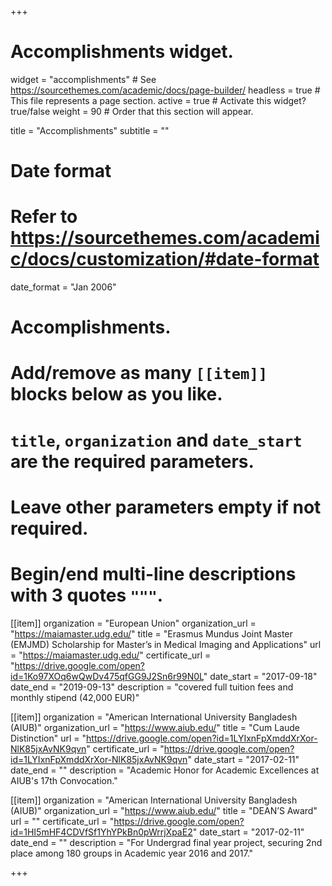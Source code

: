 +++
# Accomplishments widget.
widget = "accomplishments"  # See https://sourcethemes.com/academic/docs/page-builder/
headless = true  # This file represents a page section.
active = true  # Activate this widget? true/false
weight = 90  # Order that this section will appear.

title = "Accomplish&shy;ments"
subtitle = ""

# Date format
#   Refer to https://sourcethemes.com/academic/docs/customization/#date-format
date_format = "Jan 2006"

# Accomplishments.
#   Add/remove as many `[[item]]` blocks below as you like.
#   `title`, `organization` and `date_start` are the required parameters.
#   Leave other parameters empty if not required.
#   Begin/end multi-line descriptions with 3 quotes `"""`.

[[item]]
  organization = "European Union"
  organization_url = "https://maiamaster.udg.edu/"
  title = "Erasmus Mundus Joint Master (EMJMD) Scholarship for Master’s in Medical Imaging and Applications"
  url = "https://maiamaster.udg.edu/"
  certificate_url = "https://drive.google.com/open?id=1Ko97XOq6wQwDv475qfGG9J2Sn6r99N0L"
  date_start = "2017-09-18"
  date_end = "2019-09-13"
  description = "covered full tuition fees and monthly stipend (42,000 EUR)"

[[item]]
  organization = "American International University Bangladesh (AIUB)"
  organization_url = "https://www.aiub.edu/"
  title = "Cum Laude Distinction"
  url = "https://drive.google.com/open?id=1LYIxnFpXmddXrXor-NlK85jxAvNK9qvn"
  certificate_url = "https://drive.google.com/open?id=1LYIxnFpXmddXrXor-NlK85jxAvNK9qvn"
  date_start = "2017-02-11"
  date_end = ""
  description = "Academic Honor for Academic Excellences at AIUB's 17th Convocation."

[[item]]
  organization = "American International University Bangladesh (AIUB)"
  organization_url = "https://www.aiub.edu/"
  title = "DEAN’S Award"
  url = ""
  certificate_url = "https://drive.google.com/open?id=1HI5mHF4CDVfSf1YhYPkBn0pWrrjXpaE2"
  date_start = "2017-02-11"
  date_end = ""
  description = "For Undergrad final year project, securing 2nd place among 180 groups in Academic year 2016 and 2017."  

+++
